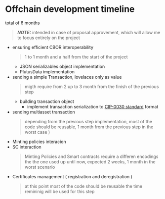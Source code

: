 # Offchain development timeline

total of 6 months

> **_NOTE:_** intended in case of proposal approvement, which will allow me to focus entirely on the project

- ensuring efficient CBOR interoperability 
  > 1 to 1 month and a half from the start of the project
  - JSON serializables object implementation
  - PlutusData implementation
- sending a simple Transaction, lovelaces only as value 
  > migth require from 2 up to 3 month from the finish of the previous step
  - building transaction object
    - implement transaction serialization to [CIP-0030 standard](https://github.com/cardano-foundation/CIPs/tree/master/CIP-0030#apisigntxtx-cbortransaction-partialsign-bool--false-promisecbortransaction_witness_set) format
- sending multiasset transaction
  > depending from the previous step implementation, most of the code should be reusable, 1 month from the previous step in the worst case )
- Minting policies interacion
- SC interaction
  > Minting Policies and Smart contracts require a differen encodings the the one used up until now, expected 2 weeks, 1 month in the worst scenario
- Certificates management ( registration and deregistration )
  > at this point most of the code should be reusable the time remininig will be used for this step
